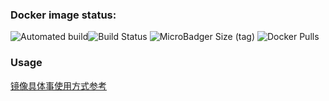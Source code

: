 ### Docker image status:
![Automated build](https://img.shields.io/docker/cloud/automated/akyakya/ssmgr?style=flat-square)![Build Status](https://img.shields.io/docker/cloud/build/akyakya/ssmgr?label=&style=flat-square)   ![MicroBadger Size (tag)](https://img.shields.io/microbadger/image-size/akyakya/ssmgr?&style=flat-square)   ![Docker Pulls](https://img.shields.io/docker/pulls/akyakya/ssmgr?&style=flat-square)
### Usage
[镜像具体事使用方式参考]()